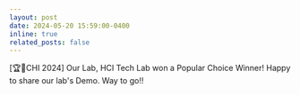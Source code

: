 ```yaml
---
layout: post
date: 2024-05-20 15:59:00-0400
inline: true
related_posts: false
---
```


[🏆🎉CHI 2024] Our Lab, HCI Tech Lab won a Popular Choice Winner! Happy to share our lab's Demo. Way to go!!